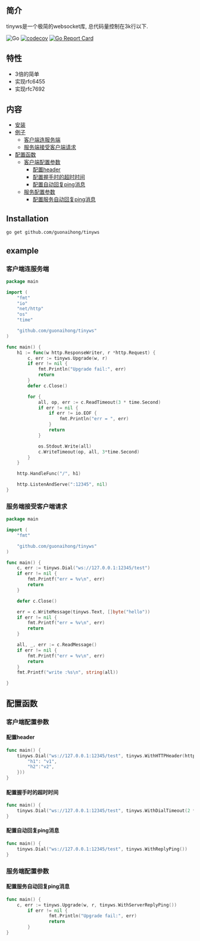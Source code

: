 ## 简介
tinyws是一个极简的websocket库, 总代码量控制在3k行以下.

![Go](https://github.com/guonaihong/tinyws/workflows/Go/badge.svg)
[![codecov](https://codecov.io/gh/guonaihong/tinyws/branch/main/graph/badge.svg)](https://codecov.io/gh/guonaihong/tinyws)
[![Go Report Card](https://goreportcard.com/badge/github.com/guonaihong/tinyws)](https://goreportcard.com/report/github.com/guonaihong/tinyws)

## 特性
* 3倍的简单
* 实现rfc6455
* 实现rfc7692

## 内容
* [安装](#Installation)
* [例子](#example)
	* [客户端连服务端](#客户端连服务端)
	* [服务端接受客户端请求](#服务端接受客户端请求)
* [配置函数](#配置函数)
	* [客户端配置参数](#客户端配置)
		* [配置header](#配置header)
		* [配置握手时的超时时间](#配置握手时的超时时间)
		* [配置自动回复ping消息](#配置自动回复ping消息)
	* [服务配置参数](#服务端配置)
		* [配置服务自动回复ping消息](#配置服务自动回复ping消息)
## Installation
```console
go get github.com/guonaihong/tinyws
```

## example
### 客户端连服务端
```go
package main

import (
	"fmt"
	"io"
	"net/http"
	"os"
	"time"

	"github.com/guonaihong/tinyws"
)

func main() {
	h1 := func(w http.ResponseWriter, r *http.Request) {
		c, err := tinyws.Upgrade(w, r)
		if err != nil {
			fmt.Println("Upgrade fail:", err)
			return
		}
		defer c.Close()

		for {
			all, op, err := c.ReadTimeout(3 * time.Second)
			if err != nil {
				if err != io.EOF {
					fmt.Println("err = ", err)
				}
				return
			}

			os.Stdout.Write(all)
			c.WriteTimeout(op, all, 3*time.Second)
		}
	}

	http.HandleFunc("/", h1)

	http.ListenAndServe(":12345", nil)
}

```
### 服务端接受客户端请求
```go
package main

import (
	"fmt"

	"github.com/guonaihong/tinyws"
)

func main() {
	c, err := tinyws.Dial("ws://127.0.0.1:12345/test")
	if err != nil {
		fmt.Printf("err = %v\n", err)
		return
	}

	defer c.Close()

	err = c.WriteMessage(tinyws.Text, []byte("hello"))
	if err != nil {
		fmt.Printf("err = %v\n", err)
		return
	}

	all, _, err := c.ReadMessage()
	if err != nil {
		fmt.Printf("err = %v\n", err)
		return
	}
	fmt.Printf("write :%s\n", string(all))

}

```

## 配置函数
### 客户端配置参数
#### 配置header
```go
func main() {
	tinyws.Dial("ws://127.0.0.1:12345/test", tinyws.WithHTTPHeader(http.Header{
		"h1": "v1",
		"h2":"v2", 
	}))
}
```
#### 配置握手时的超时时间
```go
func main() {
	tinyws.Dial("ws://127.0.0.1:12345/test", tinyws.WithDialTimeout(2 * time.Second))
}
```

#### 配置自动回复ping消息
```go
func main() {
	tinyws.Dial("ws://127.0.0.1:12345/test", tinyws.WithReplyPing())
}
```
### 服务端配置参数
#### 配置服务自动回复ping消息
```go
func main() {
	c, err := tinyws.Upgrade(w, r, tinyws.WithServerReplyPing())
        if err != nil {
                fmt.Println("Upgrade fail:", err)
                return
        }   
}
```
